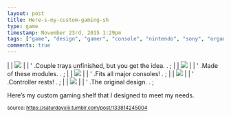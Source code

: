 ```yaml
---
layout: post
title: Here-s-my-custom-gaming-sh
type: game
timestamp: November 23rd, 2015 1:29pm
tags: ["game", "design", "gamer", "console", "nintendo", "sony", "organization", "shelving", "showcase"]
comments: true
---
```

|  | <img src="https://saturdayxiii.github.io/media/133814245004_0.jpg"/> |  |
' .Couple trays unfinished, but you get the idea.  . 
;
|  | <img src="https://saturdayxiii.github.io/media/133814245004_1.jpg"/> |  |
' .Made of these modules.  . 
;
|  | <img src="https://saturdayxiii.github.io/media/133814245004_2.jpg"/> |  |
' .Fits all major consoles!  . 
;
|  | <img src="https://saturdayxiii.github.io/media/133814245004_3.jpg"/> |  |
' .Controller rests!  . 
;
|  | <img src="https://saturdayxiii.github.io/media/133814245004_4.jpg"/> |  |
' .The original design.  . 
;
        
Here’s my custom gaming shelf that I designed to meet my needs.
 
  
<small>source: https://saturdayxiii.tumblr.com/post/133814245004</small>